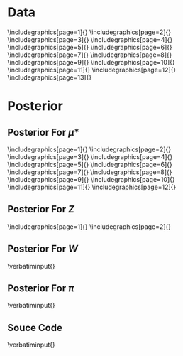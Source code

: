 # Data
\includegraphics[page=1]{<path-to-data>}
\includegraphics[page=2]{<path-to-data>}
\includegraphics[page=3]{<path-to-data>}
\includegraphics[page=4]{<path-to-data>}
\includegraphics[page=5]{<path-to-data>}
\includegraphics[page=6]{<path-to-data>}
\includegraphics[page=7]{<path-to-data>}
\includegraphics[page=8]{<path-to-data>}
\includegraphics[page=9]{<path-to-data>}
\includegraphics[page=10]{<path-to-data>}
\includegraphics[page=11]{<path-to-data>}
\includegraphics[page=12]{<path-to-data>}
\includegraphics[page=13]{<path-to-data>}

# Posterior

## Posterior For $\mu*$
\includegraphics[page=1]{<path-to-mus>}
\includegraphics[page=2]{<path-to-mus>}
\includegraphics[page=3]{<path-to-mus>}
\includegraphics[page=4]{<path-to-mus>}
\includegraphics[page=5]{<path-to-mus>}
\includegraphics[page=6]{<path-to-mus>}
\includegraphics[page=7]{<path-to-mus>}
\includegraphics[page=8]{<path-to-mus>}
\includegraphics[page=9]{<path-to-mus>}
\includegraphics[page=10]{<path-to-mus>}
\includegraphics[page=11]{<path-to-mus>}
\includegraphics[page=12]{<path-to-mus>}

## Posterior For $Z$
\includegraphics[page=1]{<path-to-Z>}
\includegraphics[page=2]{<path-to-Z>}

## Posterior For $W$
\verbatiminput{<path-to-W>}

## Posterior For $\pi$
\verbatiminput{<path-to-pi>}

## Souce Code
\verbatiminput{<path-to-src>}


